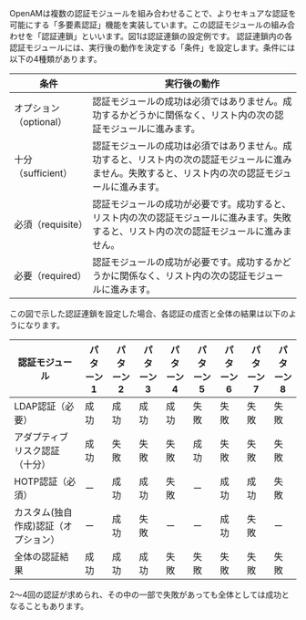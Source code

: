 OpenAMは複数の認証モジュールを組み合わせることで、よりセキュアな認証を可能にする「多要素認証」機能を実装しています。この認証モジュールの組み合わせを「認証連鎖」といいます。図1は認証連鎖の設定例です。
認証連鎖内の各認証モジュールには、実行後の動作を決定する「条件」を設定します。条件には以下の4種類があります。

|条件|実行後の動作|
|---|---|
|オプション（optional）|認証モジュールの成功は必須ではありません。成功するかどうかに関係なく、リスト内の次の認証モジュールに進みます。|
|十分（sufficient）|認証モジュールの成功は必須ではありません。成功すると、リスト内の次の認証モジュールに進みません。失敗すると、リスト内の次の認証モジュールに進みます。|
|必須（requisite）|認証モジュールの成功が必要です。成功すると、リスト内の次の認証モジュールに進みます。失敗すると、リスト内の次の認証モジュールに進みません。|
|必要（required）|認証モジュールの成功が必要です。成功するかどうかに関係なく、リスト内の次の認証モジュールに進みます。|

この図で示した認証連鎖を設定した場合、各認証の成否と全体の結果は以下のようになります。

|認証モジュール|パターン1|パターン2|パターン3|パターン4|パターン5|パターン6|パターン7|パターン8|
|---|---|---|---|---|---|---|---|---|
|LDAP認証（必要）|成功|成功|成功|成功|失敗|失敗|失敗|失敗|
|アダプティブリスク認証（十分）|成功|失敗|失敗|失敗|成功|失敗|失敗|失敗|
|HOTP認証（必須）|ー|成功|成功|失敗|ー|成功|成功|失敗|
|カスタム(独自作成)認証（オプション）|ー|成功|失敗|ー|ー|成功|失敗|ー|
|全体の認証結果|成功|成功|成功|失敗|失敗|失敗|失敗|失敗|

2～4回の認証が求められ、その中の一部で失敗があっても全体としては成功となることもあります。
